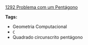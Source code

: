 [1292 Problema com um Pentágono](https://www.urionlinejudge.com.br/judge/pt/problems/view/1292)

**Tags:**
- Geometria Computacional
- `C`
- Quadrado circunscrito pentágono